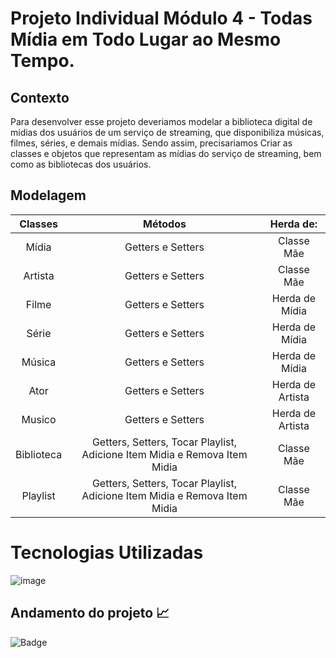 # Projeto Individual Módulo 4 - Todas Mídia em Todo Lugar ao Mesmo Tempo.

## Contexto
Para desenvolver esse projeto deveriamos modelar a biblioteca digital de mídias dos usuários de um serviço de streaming, que disponibiliza músicas, filmes, séries, e demais mídias. Sendo assim, precisariamos Criar as classes e objetos que representam as mídias do serviço de streaming, bem como as bibliotecas dos usuários.


## Modelagem
Classes   | Métodos     | Herda de:        |
:--------:|:-----------:|:----------------:|
Mídia     | Getters e Setters       | Classe Mãe          |
Artista  | Getters e Setters       | Classe Mãe          |
Filme     | Getters e Setters       | Herda de Mídia        |
Série     | Getters e Setters       | Herda de Mídia        |
Música | Getters e Setters       | Herda de Mídia      |
Ator | Getters e Setters       | Herda de Artista      |
Musico | Getters e Setters       | Herda de Artista      |
Biblioteca | Getters, Setters, Tocar Playlist, Adicione Item Midia e Remova Item Midia      | Classe Mãe     |
Playlist | Getters, Setters, Tocar Playlist, Adicione Item Midia e Remova Item Midia      | Classe Mãe     |
   
# Tecnologias Utilizadas

![image](https://user-images.githubusercontent.com/118377204/224581148-4e4e449d-0ae1-4b78-a86d-4f901869c2f7.png)

 <h2>Andamento do projeto 📈</h2>

  ![Badge](https://img.shields.io/website?down_message=em%20andamento&label=STATUS&style=for-the-badge&up_message=conclu%C3%ADdo&url=https%3A%2F%2Fytallobruno.github.io%2FProjetoFinalModulo2%2F)
  


